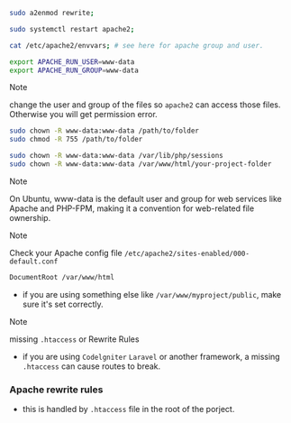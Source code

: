 ```bash
sudo a2enmod rewrite;

sudo systemctl restart apache2;
```

```bash
cat /etc/apache2/envvars; # see here for apache group and user.

export APACHE_RUN_USER=www-data
export APACHE_RUN_GROUP=www-data
```

> [!NOTE] 
> change the user and group of the files so `apache2` can access those files. Otherwise you will get permission error.
```bash
sudo chown -R www-data:www-data /path/to/folder
sudo chmod -R 755 /path/to/folder

sudo chown -R www-data:www-data /var/lib/php/sessions
sudo chown -R www-data:www-data /var/www/html/your-project-folder

```
> [!NOTE]
> On Ubuntu, www-data is the default user and group for web services like Apache and PHP-FPM, making it a convention for web-related file ownership.

> [!NOTE]
> Check your Apache config file `/etc/apache2/sites-enabled/000-default.conf`
```txt
DocumentRoot /var/www/html
```
- if you are using something else like `/var/www/myproject/public`, make sure it's set correctly.

> [!NOTE]
> missing `.htaccess` or Rewrite Rules
> - if you are using `Codelgniter`  `Laravel` or another framework, a missing `.htaccess` can cause routes to break. 

### Apache rewrite rules
- this is handled by `.htaccess` file in the root of the porject.
